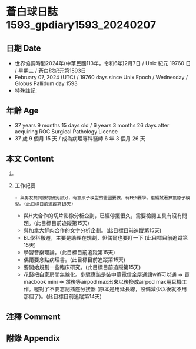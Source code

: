 [_metadata_:encoding]: - "utf-8"
[_metadata_:language]: - "zh-Hant-TW"
[_metadata_:fileformat]: - "markdown"
[_metadata_:MIME_type]: - "text/plain"
[_metadata_:markdown_version]: - "commonmark version 0.30"
[_metadata_:markdown_spec]: - "https://spec.commonmark.org/0.30/"

# 蒼白球日誌1593_gpdiary1593_20240207 #

## 日期 Date ##

* 世界協調時間2024年(中華民國113年，令和6年)2月7日 / Unix 紀元 19760 日 / 星期三 / 蒼白球紀元第1593日
* February 07, 2024 (UTC) / 19760 days since Unix Epoch / Wednesday / Globus Pallidum day 1593
* 特殊註記:

## 年齡 Age ##

* 37 years 9 months 15 days old / 6 years 3 months 26 days after acquiring ROC Surgical Pathology Licence
* 37 歲 9 個月 15 天 / 成為病理專科醫師 6 年 3 個月 26 天

## 本文 Content ##

1. 

    
2. 工作紀要

       - 與男友共同做的研究部分，有氫原子模型的畫圖要做，有FEM要學。繼續試著算氫原子模型。(此目標目前追蹤第15天)
   - 與H大合作的切片影像分析企劃，已經停擺很久，需要檢閱工具有沒有問題。(此目標目前追蹤第15天)
   - 與加拿大鮮肉合作的文字分析企劃。(此目標目前追蹤第15天)
   - BL學科搬遷，主要是助理在規劃，但偶爾也要盯一下 (此目標目前追蹤第15天)
   - 學習音樂理論。(此目標目前追蹤第15天)
   - 偶爾要念點病理書。(此目標目前追蹤第15天)
   - 要開始規劃一些臨床研究。(此目標目前追蹤第15天)
   - 花錢把自家房間無線化。步驟應該是裝中華電信全屋通讓wifi可以通 => 買macbook mini => 然後等airpod max出來以後換成airpod max用耳機工作。喔對了不要忘記插座分接器 (原本是用延長線，設備減少以後就不用那個了)。(此目標目前追蹤第14天)


## 注釋 Comment ##


## 附錄 Appendix ##

